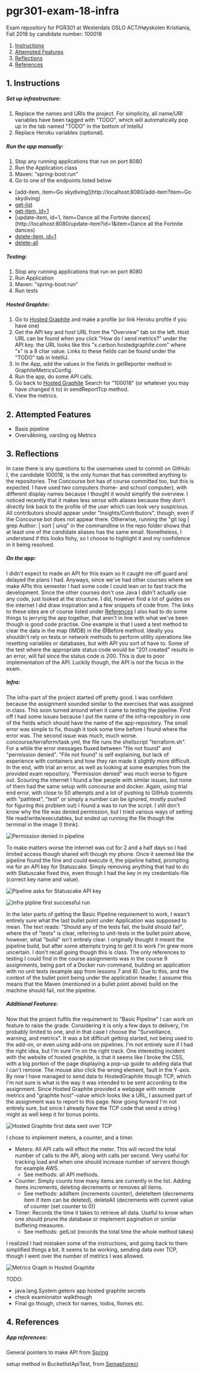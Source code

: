 # pgr301-exam-18-infra

Exam repository for PGR301 at Westerdals OSLO ACT/Høyskolen Kristiania, Fall 2018 by candidate number: 100018

1. [  Instructions ](#Instructions)
2. [ Attempted Features ](#AttemptedFeatures)
3. [ Reflections ](#Reflections)
4. [ References ](#References)


<a name="Instructions"></a>
## 1. Instructions

##### Set up infrastructure:
1. Replace the names and URIs the project. For simplicity, all name/URI variables have been tagged with "TODO", which will automatically pop up in the tab named "TODO" in the bottom of IntelliJ
2. Replace Heroku variables (optional).

##### Run the app manually:
1. Stop any running applications that run on port 8080
2. Run the Application class
3. Maven: "spring-boot:run"
4. Go to one of the endpoints listed below

 - [add-item, item=Go skydiving](http://localhost:8080/add-item?item=Go skydiving)
 - [get-list](http://localhost:8080/get-list)
 - [get-item, id=1](http://localhost:8080/get-item?id=1)
 - [update-item, id=1, item=Dance all the Fortnite dances](http://localhost:8080/update-item?id=1&item=Dance all the Fortnite dances)
 - [delete-item, id=1](http://localhost:8080/delete-item?id=1)
 - [delete-all](http://localhost:8080/delete-all)

##### Testing:
1. Stop any running applications that run on port 8080
2. Run Application
3. Maven: "spring-boot:run"
4. Run tests

##### Hosted Graphite:
1. Go to [Hosted Graphite](https://www.hostedgraphite.com/) and make a profile (or link Heroku profile if you have one)
2. Get the API key and host URL from the "Overview" tab on the left. Host URL can be found when you click "How do I send metrics?"
under the API key. the URL looks like this "x.carbon.hostedgraphite.com" where "x" is a 8 char value. 
Links to these fields can be found under the "TODO" tab in IntelliJ.
3. In the App, add the values in the fields in getReporter method in GraphiteMetricsConfig.
4. Run the app, do some API calls.
5. Go back to [Hosted Graphite](https://www.hostedgraphite.com/app/metrics/) Search for "100018" 
(or whatever you may have changed it to) in sendReportTcp method.
6. View the metrics.

<a name="AttemptedFeatures"></a>
## 2. Attempted Features

 - Basis pipeline
 - Overvåkning, varsling og Metrics 

<a name="Reflections"></a>
## 3. Reflections

In case there is any questions to the usernames used to commit on GitHub: 
I, the candidate 100018, is the only human that has committed anything to the repositories. The Concourse bot has of course committed too, but this is expected.
I have used two computers (home- and school computer), with different display names because I thought it would simplify the overview. 
I noticed recently that it makes less sense with aliases because they don't directly link back to the profile of the user which can look very suspicious. 
All contributors should appear under "Insights/Contributors", though, even if the Concourse bot does not appear there. 
Otherwise, running the "git log | grep Author: | sort | uniq" in the commandline in the repo folder shows that at least one of the candidate aliases has the same email.
Nonetheless, I understand if this looks fishy, so I choose to highlight it and my confidence in it being resolved.

##### On the app:
I didn't expect to made an API for this exam so It caught me off guard and delayed the plans I had. 
Anyways, since we've had other courses where we make APIs this semester I had some code I could lean on to fast track the development. 
Since the other courses don't use Java I didn't actually use any code, just looked at the structure. 
I did, however find a lot of guides on the internet I did draw inspiration and a few snippets of code from. 
The links to these sites are of course listed under [References](#References)
I also had to do some things to jerryrig the app together, that aren't in line with what we've been though is good code practise. 
One example is that I used a test method to clear the data in the map (IMDB) in the @Before method. 
Ideally you shouldn't rely on tests or network methods to perform utility operations like resetting variables or databases, but with API you sort of have to.
Some of the test where the appropriate status code would be "201 created" results in an error, will fail since the status code is 200. 
This is due to poor implementation of the API. Luckily though, the API is not the focus in the exam.

##### Infra:

The infra-part of the project started off pretty good. I was confident because the assignment sounded similar to the exercises that was assigned in class. This soon turned around when it came to testing the pipeline. 
First off I had some issues because I put the name of the infra-repository in one of the fields which should have the name of the app-repository. The small error was simple to fix, though it took some time before I found where the error was.
The second issue was much, much worse. concourse/terraform/task.yml, the file runs the shellscript "terraform.sh". For a while the error messages fluxed between "file not found" and "permission denied". 
"File not found" is self explaining, but lack of experience with containers and how they ran made it slightly more difficult. In the end, with trial an error, as well as looking at some examples from the provided exam repository. 
"Permission denied" was much worse to figure out. Scouring the internet I found a few people with similar issues, but none of them had the same setup with concourse and docker. Again, using trial end error, 
with close to 50 attempts and a lot of pushing to GitHub (commits with "pathtest", "test" or simply a number can be ignored, mostly pushed for figuring this problem out) I found a was to run the script. 
I still don't know why the file was denied permission, but I tried various ways of setting file read/write/executables, but ended up running the file though the terminal in the image (I think). 

![Permission denied in pipeline](img/terraform-permission-denied.png)

To make matters worse the internet was cut for 2 and a half days so I had limited access though shared wifi though my phone.
Once it seemed like the pipeline found the fine and could execute it, the pipeline halted, 
prompting me for an API key for Statuscake. Simply removing anything that had to do with Statuscake fixed this, 
even though I had the key in my credentials-file (correct key name and value).

![Pipeline asks for Statuscake API key](img/prompted-for-statuscake-key.png)

![Infra pipline first successful run](img/infra-success.png)

In the later parts of getting the Basic Pipeline requirement to work, 
I wasn't entirely sure what the last bullet point under Application was supposed to mean.
The text reads: "Should any of the tests fail, the build should fail", where the of "tests" is clear, 
referring to unit-tests in the bullet point above, however, what "build" isn't entirely clear. I originally thought it meant the pipeline build,
but after some attempts trying to get it to work I'm grew more uncertain. I don't recall going though this is class. 
The only references to testing I could find in the course assignments was in the course 9 assignments, being part of a 
Docker run-command, building an application with no unit tests (example app from lessons 7 and 8).
Due to this, and the context of the bullet point being under the application header, I assume this means that the Maven (mentioned in a bullet point above) 
build on the machine should fail, not the pipeline. 

##### Additional Features:

Now that the project fulfils the requirement to "Basic Pipeline" I can work on feature to raise the grade.
Considering it is only a few days to delivery, I'm probably limited to one, and in that case I choose the 
"Surveillance, warning, and metrics". It was a bit difficult getting started, not being used to the add-on, 
or even using add-ons on pipelines. I'm not entirely sure if I had the right idea, 
but I'm sure I'm on the right track. One interesting incident with the website of hosted graphite, 
is that it seems like I broke the CSS, 
with a big portion of the page displaying a pop-up guide to adding data that I can't remove. 
The mouse also click the wrong element, fault in the Y-axis.
By now I have managed to send data to HostedGraphite though TCP, which I'm not sure is what is the way it was 
intended to be sent according to the assignment.
Since Hosted Graphite provided a webpage with remote metrics and "graphite host"-value which looks like a URL, 
I assumed part of the assignment was to report to this page. Now going forward I'm not entirely sure, but since I
already have the TCP code that send a string I might as well keep it for bonus points.

![Hosted Graphite first data sent over TCP](img/hg-tcp-frist-data.png)

I chose to implement meters, a counter, and a timer.
 - Meters: All API calls will effect the meter. This will record the total number of calls to the API, 
 along with calls per second. Very useful for tracking load and when one should increase number of servers though for example AWS.
    - See methods: all API methods.
 - Counter: Simply counts how many items are currently in the list. Adding items increments, deleting decrements or removes all items.
    - See methods: addItem (increments counter), deleteItem (decrements item if item can be deleted), deleteAll (decrements with current value of counter (set counter to 0))
 - Timer: Records the time it takes to retrieve all data. Useful to know when one should prune the database or 
 implement pagination or similar buffering measures.
    - See methods: getList (records the total time the whole method takes)
    
I realized I had mistaken some of the instructions, and going back to them simplified things a bit. 
It seems to be working, sending data over TCP, though I went over the number of metrics I was allowed. 

![Metrics Graph in Hosted Graphite](img/hg-exam-graph.png)
 
TODO:
- java.lang.System.getenv app hosted graphite secrets
- check examionator walkthough
- Final go though, check for names, todos, fixmes etc.

<a name="References"></a>
## 4. References

##### App references:

General pointers to make API from [Spring](https://spring.io/guides/gs/rest-service/)

setup method in BucketlistApiTest, from [Semaphoreci](https://semaphoreci.com/community/tutorials/testing-rest-endpoints-using-rest-assured)
